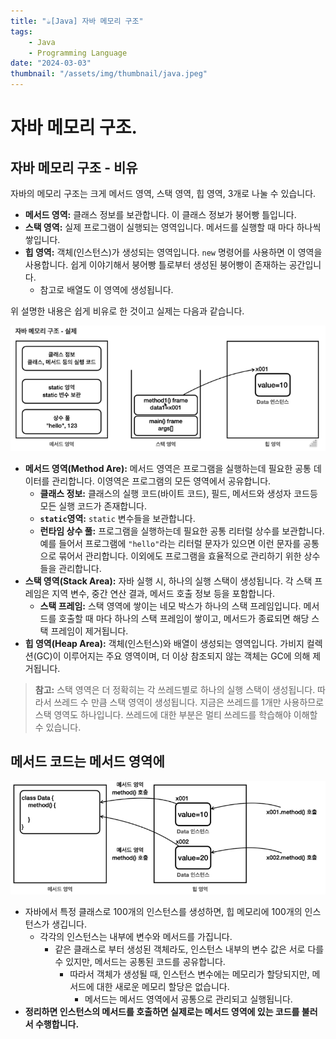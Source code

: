 ```yaml
---
title: "☕️[Java] 자바 메모리 구조"
tags:
    - Java
    - Programming Language
date: "2024-03-03"
thumbnail: "/assets/img/thumbnail/java.jpeg"
---
```


# 자바 메모리 구조.

## 자바 메모리 구조 - 비유

자바의 메모리 구조는 크게 메서드 영역, 스택 영역, 힙 영역, 3개로 나눌 수 있습니다.
- **메서드 영역:** 클래스 정보를 보관합니다. 이 클래스 정보가 붕어빵 틀입니다.
- **스택 영역:** 실제 프로그램이 실행되는 영역입니다. 메서드를 실행할 때 마다 하나씩 쌓입니다.
- **힙 영역:** 객체(인스턴스)가 생성되는 영역입니다. `new` 명령어를 사용하면 이 영역을 사용합니다. 쉽게 이야기해서 붕어빵 틀로부터 생성된 붕어빵이 존재하는 공간입니다.
    - 참고로 배열도 이 영역에 생성됩니다.

위 설명한 내용은 쉽게 비유로 한 것이고 실제는 다음과 같습니다.

<img src="https://github.com/devKobe24/images/blob/main/%E1%84%8C%E1%85%A1%E1%84%87%E1%85%A1%E1%84%86%E1%85%A6%E1%84%86%E1%85%A9%E1%84%85%E1%85%B5%E1%84%8B%E1%85%A7%E1%86%BC%E1%84%8B%E1%85%A7%E1%86%A8.png?raw=true">

* **메서드 영역(Method Are):** 메서드 영역은 프로그램을 실행하는데 필요한 공통 데이터를 관리합니다. 이영역은 프로그램의 모든 영역에서 공유합니다.
    * **클래스 정보:** 클래스의 실행 코드(바이트 코드), 필드, 메서드와 생성자 코드등 모든 실행 코드가 존재합니다.
    * **`static`영역:** `static` 변수들을 보관합니다.
    * **런타임 상수 풀:** 프로그램을 실행하는데 필요한 공통 리터럴 상수를 보관합니다. 예를 들어서 프로그램에 `"hello"`라는 리터럴 문자가 있으면 이런 문자를 공통으로 묶어서 관리합니다. 이외에도 프로그램을 효율적으로 관리하기 위한 상수들을 관리합니다.
* **스택 영역(Stack Area):** 자바 실행 시, 하나의 실행 스택이 생성됩니다. 각 스택 프레임은 지역 변수, 중간 연산 결과, 메서드 호출 정보 등을 포함합니다.
    * **스택 프레임:** 스택 영역에 쌓이는 네모 박스가 하나의 스택 프레임입니다. 메서드를 호출할 때 마다 하나의 스택 프레임이 쌓이고, 메서드가 종료되면 해당 스택 프레임이 제거됩니다.
* **힙 영역(Heap Area):** 객체(인스턴스)와 배열이 생성되는 영역입니다. 가비지 컬렉션(GC)이 이루어지는 주요 영역이며, 더 이상 참조되지 않는 객체는 GC에 의해 제거됩니다.

> **참고:** 스택 영역은 더 정확히는 각 쓰레드별로 하나의 실행 스택이 생성됩니다. 따라서 쓰레드 수 만큼 스택 영역이 생성됩니다. 지금은 쓰레드를 1개만 사용하므로 스택 영역도 하나입니다. 쓰레드에 대한 부분은 멀티 쓰레드를 학습해야 이해할 수 있습니다.

## 메서드 코드는 메서드 영역에

<img src="https://github.com/devKobe24/images/blob/main/%E1%84%86%E1%85%A6%E1%84%89%E1%85%A5%E1%84%83%E1%85%B3%E1%84%8F%E1%85%A9%E1%84%83%E1%85%B3%E1%84%82%E1%85%B3%E1%86%AB%E1%84%86%E1%85%A6%E1%84%89%E1%85%A5%E1%84%83%E1%85%B3%E1%84%8B%E1%85%A7%E1%86%BC%E1%84%8B%E1%85%A7%E1%86%A8%E1%84%8B%E1%85%A6.png?raw=true">

* 자바에서 특정 클래스로 100개의 인스턴스를 생성하면, 힙 메모리에 100개의 인스턴스가 생깁니다.
    * 각각의 인스턴스는 내부에 변수와 메서드를 가집니다.
        * 같은 클래스로 부터 생성된 객체라도, 인스턴스 내부의 변수 값은 서로 다를 수 있지만, 메서드는 공통된 코드를 공유합니다.
            * 따라서 객체가 생성될 때, 인스턴스 변수에는 메모리가 할당되지만, 메서드에 대한 새로운 메모리 할당은 없습니다.
                * 메서드는 메서드 영역에서 공통으로 관리되고 실행됩니다.
* **정리하면 인스턴스의 메서드를 호출하면 실제로는 메서드 영역에 있는 코드를 불러서 수행합니다.**
